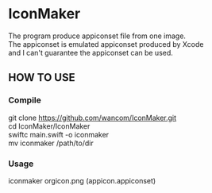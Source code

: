 #  IconMaker

The program produce appiconset file from one image.  
The appiconset is emulated appiconset produced by Xcode  
and I can't guarantee the appiconset can be used.  

## HOW TO USE
### Compile
git clone https://github.com/wancom/IconMaker.git  
cd IconMaker/IconMaker  
swiftc main.swift -o iconmaker  
mv iconmaker /path/to/dir  

### Usage
iconmaker orgicon.png (appicon.appiconset)
